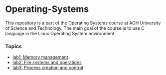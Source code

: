 # Operating-Systems
This repository is a part of the Operating Systems course at AGH University of Science and Technology.
The main goal of the course is to use C language in the Linux Operating System environment.

### Topics
- [lab1: Memory management](https://github.com/Kacper0199/Operating-Systems/tree/main/lab1)
- [lab2: File systems and operations](https://github.com/Kacper0199/Operating-Systems/tree/main/lab2)
- [lab3: Process creation and control](https://github.com/Kacper0199/Operating-Systems/tree/main/lab3)
